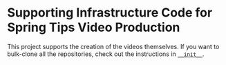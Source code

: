 # Supporting Infrastructure Code for Spring Tips Video Production

This project supports the creation of the videos themselves. If you want to bulk-clone all the repositories, check out the instructions in [`__init__`](https://github.com/spring-tips/__init__).